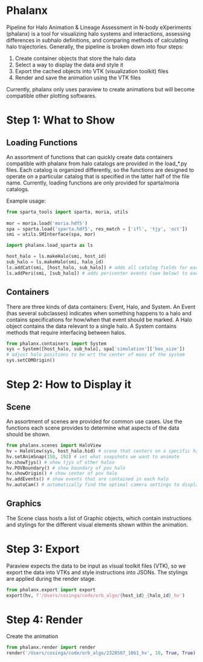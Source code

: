 # Phalanx

Pipeline for Halo Animation & Lineage Assessment in N-body eXperiments (phalanx) is a tool for visualizing halo systems and interactions, assessing differences in subhalo definitions, and comparing methods of calculating halo trajectories. Generally, the pipeline is broken down into four steps:
1. Create container objects that store the halo data
2. Select a way to display the data and style it
3. Export the cached objects into VTK (visualization toolkit) files
4. Render and save the animation using the VTK files

Currently, phalanx only uses paraview to create animations but will become compatible other plotting softwares.

# Step 1: What to Show
## Loading Functions
An assortment of functions that can quickly create data containers compatible with phalanx from halo catalogs are provided in the load_*.py files. Each catalog is organized differently, so the functions are designed to operate on a particular catalog that is specified in the latter half of the file name. Currently, loading functions are only provided for sparta/moria catalogs.

Example usage:
```python
from sparta_tools import sparta, moria, utils
    
mor = moria.load('moria.hdf5')
spa = sparta.load('sparta.hdf5', res_match = ['ifl', 'tjy', 'oct'])
smi = utils.SMInterface(spa, mor)

import phalanx.load_sparta as ls

host_halo = ls.makeHalo(smi, host_id)
sub_halo = ls.makeHalo(smi, halo_id)
ls.addCat(smi, [host_halo, sub_halo]) # adds all catalog fields for each halo
ls.addPeri(smi, [sub_halo]) # adds pericenter events (see below) to each halo
```
## Containers 
There are three kinds of data containers: Event, Halo, and System. An Event (has several subclasses) indicates when something happens to a halo and contains specifications for how/when that event should be marked. A Halo object contains the data relevant to a single halo. A System contains methods that require interfacing between halos.
```python
from phalanx.containers import System
sys = System([host_halo, sub_halo], spa['simulation']['box_size'])
# adjust halo positions to be wrt the center of mass of the system
sys.setCOMOrigin() 
```

# Step 2: How to Display it

## Scene
An assortment of scenes are provided for common use cases. Use the functions each scene provides to determine what aspects of the data should be shown. 

```python
from phalanx.scenes import HaloView
hv = HaloView(sys, host_halo.hid) # scene that centers on a specific halo
hv.setAnimSnap(150, 192) # set what snapshots we want to animate
hv.showTjys() # show tjys of other halos
hv.POVBoundary() # show boundary of pov halo
hv.showOrigin() # show center of pov halo
hv.addEvents() # show events that are contained in each halo
hv.autoCam() # automatically find the optimal camera settings to display info
```

## Graphics
The Scene class hosts a list of Graphic objects, which contain instructions and stylings for the different visual elements shown within the animation.

# Step 3: Export

Paraview expects the data to be input as visual toolkit files (VTK), so we export the data into VTKs and style instructions into JSONs. The stylings are applied during the render stage.

```python
from phalanx.export import export
export(hv, f'/Users/cosinga/code/orb_algo/{host_id}_{halo_id}_hv')
```

# Step 4: Render
Create the animation
```python
from phalanx.render import render
render('/Users/cosinga/code/orb_algo/2328507_1061_hv', 10, True, True)
```